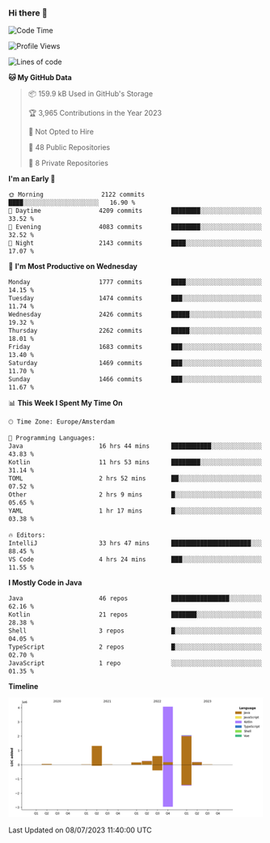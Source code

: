 ### Hi there 👋


<!--START_SECTION:waka-->
![Code Time](http://img.shields.io/badge/Code%20Time-3%2C338%20hrs%2058%20mins-blue)

![Profile Views](http://img.shields.io/badge/Profile%20Views-15-blue)

![Lines of code](https://img.shields.io/badge/From%20Hello%20World%20I%27ve%20Written-8.7%20million%20lines%20of%20code-blue)

**🐱 My GitHub Data** 

> 📦 159.9 kB Used in GitHub's Storage 
 > 
> 🏆 3,965 Contributions in the Year 2023
 > 
> 🚫 Not Opted to Hire
 > 
> 📜 48 Public Repositories 
 > 
> 🔑 8 Private Repositories 
 > 
**I'm an Early 🐤** 

```text
🌞 Morning                2122 commits        ████░░░░░░░░░░░░░░░░░░░░░   16.90 % 
🌆 Daytime                4209 commits        ████████░░░░░░░░░░░░░░░░░   33.52 % 
🌃 Evening                4083 commits        ████████░░░░░░░░░░░░░░░░░   32.52 % 
🌙 Night                  2143 commits        ████░░░░░░░░░░░░░░░░░░░░░   17.07 % 
```
📅 **I'm Most Productive on Wednesday** 

```text
Monday                   1777 commits        ████░░░░░░░░░░░░░░░░░░░░░   14.15 % 
Tuesday                  1474 commits        ███░░░░░░░░░░░░░░░░░░░░░░   11.74 % 
Wednesday                2426 commits        █████░░░░░░░░░░░░░░░░░░░░   19.32 % 
Thursday                 2262 commits        █████░░░░░░░░░░░░░░░░░░░░   18.01 % 
Friday                   1683 commits        ███░░░░░░░░░░░░░░░░░░░░░░   13.40 % 
Saturday                 1469 commits        ███░░░░░░░░░░░░░░░░░░░░░░   11.70 % 
Sunday                   1466 commits        ███░░░░░░░░░░░░░░░░░░░░░░   11.67 % 
```


📊 **This Week I Spent My Time On** 

```text
🕑︎ Time Zone: Europe/Amsterdam

💬 Programming Languages: 
Java                     16 hrs 44 mins      ███████████░░░░░░░░░░░░░░   43.83 % 
Kotlin                   11 hrs 53 mins      ████████░░░░░░░░░░░░░░░░░   31.14 % 
TOML                     2 hrs 52 mins       ██░░░░░░░░░░░░░░░░░░░░░░░   07.52 % 
Other                    2 hrs 9 mins        █░░░░░░░░░░░░░░░░░░░░░░░░   05.65 % 
YAML                     1 hr 17 mins        █░░░░░░░░░░░░░░░░░░░░░░░░   03.38 % 

🔥 Editors: 
IntelliJ                 33 hrs 47 mins      ██████████████████████░░░   88.45 % 
VS Code                  4 hrs 24 mins       ███░░░░░░░░░░░░░░░░░░░░░░   11.55 % 
```

**I Mostly Code in Java** 

```text
Java                     46 repos            ████████████████░░░░░░░░░   62.16 % 
Kotlin                   21 repos            ███████░░░░░░░░░░░░░░░░░░   28.38 % 
Shell                    3 repos             █░░░░░░░░░░░░░░░░░░░░░░░░   04.05 % 
TypeScript               2 repos             █░░░░░░░░░░░░░░░░░░░░░░░░   02.70 % 
JavaScript               1 repo              ░░░░░░░░░░░░░░░░░░░░░░░░░   01.35 % 
```



**Timeline**

![Lines of Code chart](https://raw.githubusercontent.com/powercasgamer/powercasgamer/master/assets/bar_graph.png)


 Last Updated on 08/07/2023 11:40:00 UTC
<!--END_SECTION:waka-->
